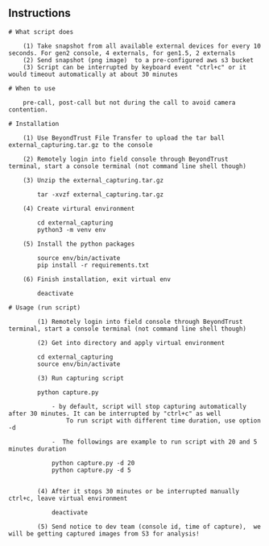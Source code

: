## Instructions

    # What script does
 
        (1) Take snapshot from all available external devices for every 10 seconds. For gen2 console, 4 externals, for gen1.5, 2 externals
        (2) Send snapshot (png image)  to a pre-configured aws s3 bucket
        (3) Script can be interrupted by keyboard event "ctrl+c" or it would timeout automatically at about 30 minutes

    # When to use 
        
        pre-call, post-call but not during the call to avoid camera contention.  

    # Installation

        (1) Use BeyondTrust File Transfer to upload the tar ball external_capturing.tar.gz to the console
 
        (2) Remotely login into field console through BeyondTrust terminal, start a console terminal (not command line shell though)

        (3) Unzip the external_capturing.tar.gz
   
            tar -xvzf external_capturing.tar.gz 

        (4) Create virtural environment

            cd external_capturing
            python3 -m venv env
  
        (5) Install the python packages

            source env/bin/activate
            pip install -r requirements.txt
            
        (6) Finish installation, exit virtual env 

            deactivate
 
    # Usage (run script)

            (1) Remotely login into field console through BeyondTrust terminal, start a console terminal (not command line shell though)
           
            (2) Get into directory and apply virtual environment  
            
            cd external_capturing
            source env/bin/activate

            (3) Run capturing script 
 
            python capture.py 
        
                - by default, script will stop capturing automatically after 30 minutes. It can be interrupted by "ctrl+c" as well
                    To run script with different time duration, use option -d   
        
                -  The followings are example to run script with 20 and 5 minutes duration
 
                python capture.py -d 20      
                python capture.py -d 5
    
      
            (4) After it stops 30 minutes or be interrupted manually ctrl+c, leave virtual environment 

                deactivate
              
            (5) Send notice to dev team (console id, time of capture),  we will be getting captured images from S3 for analysis! 
